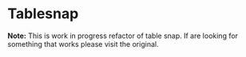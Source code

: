 Tablesnap
=========

**Note:** This is work in progress refactor of table snap. If are looking for 
something that works please visit the original. 


